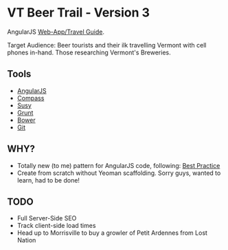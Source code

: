 VT Beer Trail - Version 3
=============

AngularJS [Web-App/Travel Guide](http://www.vtbeertrail.com).

Target Audience: Beer tourists and their ilk travelling Vermont with cell phones in-hand. Those researching Vermont's Breweries.

Tools
---------------

* [AngularJS](http://angularjs.org/)
* [Compass](http://compass-style.org/)
* [Susy](http://susy.oddbird.net/)
* [Grunt](http://gruntjs.com/)
* [Bower](http://bower.io/)
* [Git](http://git-scm.com/)

WHY?
---------------------

* Totally new (to me) pattern for AngularJS code, following: [Best Practice](https://github.com/johnpapa/angularjs-styleguide)
* Create from scratch without Yeoman scaffolding. Sorry guys, wanted to learn, had to be done!

TODO
---------------------
* Full Server-Side SEO
* Track client-side load times
* Head up to Morrisville to buy a growler of Petit Ardennes from Lost Nation
